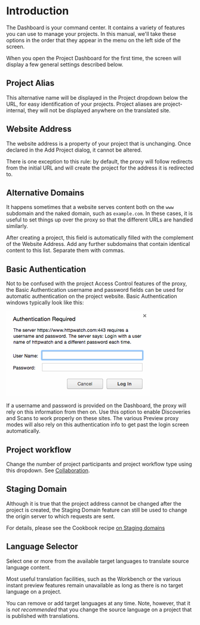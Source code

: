 # Introduction

The Dashboard is your command center. It contains a variety of features you can use to manage your projects. In this manual, we'll take these options in the order that they appear in the menu on the left side of the screen.

When you open the Project Dashboard for the first time, the screen will display a few general settings described below.

## Project Alias

This alternative name will be displayed in the Project dropdown below the URL, for easy identification of your projects. Project aliases are project-internal, they will not be displayed anywhere on the translated site.

## Website Address

The website address is a property of your project that is unchanging. Once declared in the Add Project dialog, it cannot be altered.

There is one exception to this rule: by default, the proxy will follow redirects from the initial URL and will create the project for the address it is redirected to.

## Alternative Domains

It happens sometimes that a website serves content both on the `www` subdomain and the naked domain, such as `example.com`. In these cases, it is useful to set things up over the proxy so that the different URLs are handled similarly.

After creating a project, this field is automatically filled with the complement of the Website Address. Add any further subdomains that contain identical content to this list. Separate them with commas.

## Basic Authentication

Not to be confused with the project Access Control features of the proxy, the Basic Authentication username and password fields can be used for automatic authentication on the project website. Basic Authentication windows typically look like this: 

![Basic Authentication](/img/basic-authentication.png)

If a username and password is provided on the Dashboard, the proxy will rely on this information from then on. Use this option to enable Discoveries and Scans to work properly on these sites. The various Preview proxy modes will also rely on this authentication info to get past the login screen automatically. 

## Project workflow

Change the number of project participants and project workflow type using this dropdown. See [Collaboration](/workbench/workflow/workflow.html).

## Staging Domain

Although it is true that the project address cannot be changed after the project is created, the Staging Domain feature can still be used to change the origin server to which requests are sent.

For details, please see the Cookbook recipe
[on Staging domains](./../cookbook/stagingdomain.html)

## Language Selector

Select one or more from the available target languages to translate source language content.

Most useful translation facilities, such as the Workbench or the various instant preview features remain unavailable as long as there is no target language on a project.

You can remove or add target languages at any time. Note, however, that it is *not recommended* that you change the source language on a project that is published with translations.
